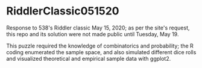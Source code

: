 # RiddlerClassic051520
Response to 538's Riddler classic May 15, 2020; as per the site's request, this repo and its solution were not made public until Tuesday, May 19.

This puzzle required the knowledge of combinatorics and probability; the R coding enumerated the sample space, and also simulated different dice rolls and visualized theoretical and empirical sample data with ggplot2.
